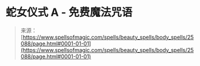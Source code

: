 <!--yml

category: 未分类

date: 2024-06-12 19:11:41

-->

# 蛇女仪式 A - 免费魔法咒语

> 来源：[https://www.spellsofmagic.com/spells/beauty_spells/body_spells/25088/page.html#0001-01-01](https://www.spellsofmagic.com/spells/beauty_spells/body_spells/25088/page.html#0001-01-01)
